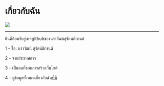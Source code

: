 # เกี่ยวกับฉัน
![](https://wallpaper.dog/large/17174768.jpg)



----------------------------------------


ยินดีต้อนรับสู่เพจgithubของนราวัฒน์สุรัตน์ติกานต์

1 - ชื่อ: นราวัฒน์ สุรัตน์ติกานต์

2 - จากประเทศลาว

3 - เป็นคนที่ชอบการสร้างเว็บไซต์

4 - ดูข้อมูลทั้งหมดเกี่ยวกับฉัน[ที่นี่](https://www.narawat.tk)
